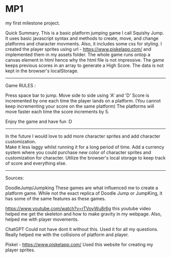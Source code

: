 # MP1
my first milestone project.

Quick Summary.
This is a basic platform jumping game I call Squishy Jump.  It uses basic javascript syntax and methods to create, move, and change platforms and character movments.  Also, it includes some css for styling.  I created the player sprites using url - https://www.piskelapp.com/ and implemented them in my assets folder.  The whole game runs ontop a canvas element in html hence why the html file is not impressive.  The game keeps previous scores in an array to generate a High Score.  The data is not kept in the browser's localStorage.  

---------------------------------------------------------------------------------------------------------------------------------------------------------------------------------------------

Game RULES :

Press space bar to jump.
Move side to side using 'A' and 'D'
Score is incremented by one each time the player lands on a platform. (You cannot keep incrementing your score on the same platform)
The platforms will move faster each time the score increments by 5.


Enjoy the game and have fun :D

---------------------------------------------------------------------------------------------------------------------------------------------------------------------------------------------

In the future I would love to add more character sprites and add character customization.  
Make it less laggy whilst running it for a long period of time. 
Add a currency system where you could purchase new color of character sprites and customization for character.
Utilize the browser's local storage to keep track of score and everything else.

---------------------------------------------------------------------------------------------------------------------------------------------------------------------------------------------
Sources:

DoodleJump/Jumpking
These games are what influenced me to create a platform game.  While not the exact replica of Doodle Jump or JumpKing, it has some of the same features as these games.

https://www.youtube.com/watch?v=rTVoyWu8r6g 
this youtube video helped me get the skeleton and how to make gravity in my webpage.  Also, helped me with player movements.

ChatGPT
Could not have dont it without this. Used it for all my questions. 
Really helped me with the collisions of platform and player.

Piskel - https://www.piskelapp.com/
Used this website for creating my player sprites.
